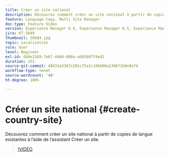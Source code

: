 ```yaml
---
title: Créer un site national
description: Découvrez comment créer un site national à partir de copies de langue existantes à l’aide de l’assistant Créer un site.
feature: Language Copy, Multi Site Manager
doc-type: Feature Video
version: Experience Manager 6.4, Experience Manager 6.5, Experience Manager as a Cloud Service
jira: KT-5849
thumbnail: 36684.jpg
topic: Localization
role: User
level: Beginner
exl-id: db8e2169-7e67-4466-888e-ad85887f4ed1
duration: 251
source-git-commit: 48433a5367c281cf5a1c106b08a1306f1b0e8ef4
workflow-type: tm+mt
source-wordcount: '40'
ht-degree: 100%

---
```


# Créer un site national {#create-country-site}

Découvrez comment créer un site national à partir de copies de langue existantes à l’aide de l’assistant Créer un site.

>[!VIDEO](https://video.tv.adobe.com/v/41538?quality=12&learn=on&captions=fre_fr)
